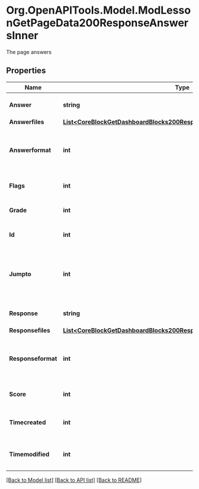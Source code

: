 # Org.OpenAPITools.Model.ModLessonGetPageData200ResponseAnswersInner
The page answers

## Properties

Name | Type | Description | Notes
------------ | ------------- | ------------- | -------------
**Answer** | **string** | Possible answer text | [optional] [default to "null"]
**Answerfiles** | [**List&lt;CoreBlockGetDashboardBlocks200ResponseBlocksInnerContentsFilesInner&gt;**](CoreBlockGetDashboardBlocks200ResponseBlocksInnerContentsFilesInner.md) |  | [optional] 
**Answerformat** | **int** | answer format (1 &#x3D; HTML, 0 &#x3D; MOODLE, 2 &#x3D; PLAIN, or 4 &#x3D; MARKDOWN) | [optional] [default to null]
**Flags** | **int** | Used to store options for the answer | [optional] [default to null]
**Grade** | **int** | The grade this answer is worth | [optional] [default to null]
**Id** | **int** | The ID of this answer in the database | [optional] [default to null]
**Jumpto** | **int** | Identifies where the user goes upon completing a page with this answer | [optional] [default to null]
**Response** | **string** | Response text for the answer | [optional] [default to "null"]
**Responsefiles** | [**List&lt;CoreBlockGetDashboardBlocks200ResponseBlocksInnerContentsFilesInner&gt;**](CoreBlockGetDashboardBlocks200ResponseBlocksInnerContentsFilesInner.md) |  | [optional] 
**Responseformat** | **int** | response format (1 &#x3D; HTML, 0 &#x3D; MOODLE, 2 &#x3D; PLAIN, or 4 &#x3D; MARKDOWN) | [optional] [default to null]
**Score** | **int** | The score this answer will give | [optional] [default to null]
**Timecreated** | **int** | A timestamp of when the answer was created | [optional] [default to null]
**Timemodified** | **int** | A timestamp of when the answer was modified | [optional] [default to null]

[[Back to Model list]](../README.md#documentation-for-models) [[Back to API list]](../README.md#documentation-for-api-endpoints) [[Back to README]](../README.md)

